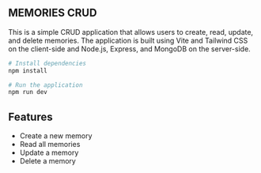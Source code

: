 ## MEMORIES CRUD

This is a simple CRUD application that allows users to create, read, update, and delete memories. The application is built using Vite and Tailwind CSS on the client-side and Node.js, Express, and MongoDB on the server-side.

```bash
# Install dependencies
npm install

# Run the application
npm run dev
```

## Features

- Create a new memory
- Read all memories
- Update a memory
- Delete a memory
